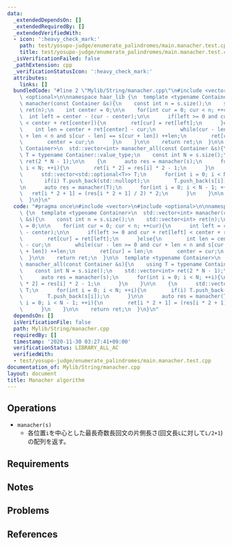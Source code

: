 ```yaml
---
data:
  _extendedDependsOn: []
  _extendedRequiredBy: []
  _extendedVerifiedWith:
  - icon: ':heavy_check_mark:'
    path: test/yosupo-judge/enumerate_palindromes/main.manacher.test.cpp
    title: test/yosupo-judge/enumerate_palindromes/main.manacher.test.cpp
  _isVerificationFailed: false
  _pathExtension: cpp
  _verificationStatusIcon: ':heavy_check_mark:'
  attributes:
    links: []
  bundledCode: "#line 2 \"Mylib/String/manacher.cpp\"\n#include <vector>\n#include\
    \ <optional>\n\nnamespace haar_lib {\n  template <typename Container>\n  std::vector<int>\
    \ manacher(const Container &s){\n    const int n = s.size();\n    std::vector<int>\
    \ ret(n);\n    int center = 0;\n\n    for(int cur = 0; cur < n; ++cur){\n    \
    \  int left = center - (cur - center);\n\n      if(left >= 0 and cur + ret[left]\
    \ < center + ret[center]){\n        ret[cur] = ret[left];\n      }else{\n    \
    \    int len = center + ret[center] - cur;\n        while(cur - len >= 0 and cur\
    \ + len < n and s[cur - len] == s[cur + len]) ++len;\n        ret[cur] = len;\n\
    \        center = cur;\n      }\n    }\n\n    return ret;\n  }\n\n  template <typename\
    \ Container>\n  std::vector<int> manacher_all(const Container &s){\n    using\
    \ T = typename Container::value_type;\n    const int N = s.size();\n    std::vector<int>\
    \ ret(2 * N - 1);\n\n    {\n      auto res = manacher(s);\n      for(int i = 0;\
    \ i < N; ++i){\n        ret[i * 2] = res[i] * 2 - 1;\n      }\n    }\n\n    {\n\
    \      std::vector<std::optional<T>> T;\n      for(int i = 0; i < N; ++i){\n \
    \       if(i) T.push_back(std::nullopt);\n        T.push_back(s[i]);\n      }\n\
    \n      auto res = manacher(T);\n      for(int i = 0; i < N - 1; ++i){\n     \
    \   ret[i * 2 + 1] = (res[i * 2 + 1] / 2) * 2;\n      }\n    }\n\n    return ret;\n\
    \  }\n}\n"
  code: "#pragma once\n#include <vector>\n#include <optional>\n\nnamespace haar_lib\
    \ {\n  template <typename Container>\n  std::vector<int> manacher(const Container\
    \ &s){\n    const int n = s.size();\n    std::vector<int> ret(n);\n    int center\
    \ = 0;\n\n    for(int cur = 0; cur < n; ++cur){\n      int left = center - (cur\
    \ - center);\n\n      if(left >= 0 and cur + ret[left] < center + ret[center]){\n\
    \        ret[cur] = ret[left];\n      }else{\n        int len = center + ret[center]\
    \ - cur;\n        while(cur - len >= 0 and cur + len < n and s[cur - len] == s[cur\
    \ + len]) ++len;\n        ret[cur] = len;\n        center = cur;\n      }\n  \
    \  }\n\n    return ret;\n  }\n\n  template <typename Container>\n  std::vector<int>\
    \ manacher_all(const Container &s){\n    using T = typename Container::value_type;\n\
    \    const int N = s.size();\n    std::vector<int> ret(2 * N - 1);\n\n    {\n\
    \      auto res = manacher(s);\n      for(int i = 0; i < N; ++i){\n        ret[i\
    \ * 2] = res[i] * 2 - 1;\n      }\n    }\n\n    {\n      std::vector<std::optional<T>>\
    \ T;\n      for(int i = 0; i < N; ++i){\n        if(i) T.push_back(std::nullopt);\n\
    \        T.push_back(s[i]);\n      }\n\n      auto res = manacher(T);\n      for(int\
    \ i = 0; i < N - 1; ++i){\n        ret[i * 2 + 1] = (res[i * 2 + 1] / 2) * 2;\n\
    \      }\n    }\n\n    return ret;\n  }\n}\n"
  dependsOn: []
  isVerificationFile: false
  path: Mylib/String/manacher.cpp
  requiredBy: []
  timestamp: '2020-11-30 03:27:41+09:00'
  verificationStatus: LIBRARY_ALL_AC
  verifiedWith:
  - test/yosupo-judge/enumerate_palindromes/main.manacher.test.cpp
documentation_of: Mylib/String/manacher.cpp
layout: document
title: Manacher algorithm
---
```


## Operations

- `manacher(s)`
	- 各位置`i`を中心とした最長奇数長回文の片側長さ(回文長`L`に対して`L/2+1`)の配列を返す。

## Requirements

## Notes

## Problems

## References
